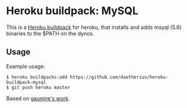 Heroku buildpack: MySQL
========================

This is a [Heroku buildpack](http://devcenter.heroku.com/articles/buildpacks) for heroku, that installs and adds msyql (5.6) binaries to the $PATH on the dynos.

Usage
-----

Example usage:

    $ heroku buildpacks:add https://github.com/daetherius/heroku-buildpack-mysql
    $ git push heroku master

Based on [gaumire's work](https://github.com/gaumire/heroku-buildpack-mysql).
